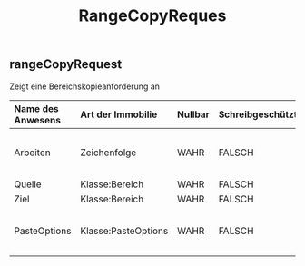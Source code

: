 ﻿---
title: RangeCopyReques
second_title: Aspose.Cells Cloud Documen
type: docs
url: /de/specification/model/rangecopyrequest/
description: "Aspose.Cells Cloud-Modellspezifikation: RangeCopyRequest. Bearbeiten Sie mühelos Excel und andere Tabellenkalkulationsdokumente mit Funktionen wie Öffnen, Generieren, Bearbeiten, Teilen, Zusammenführen, Vergleichen und Konvertieren"
weight: 50
---
## **rangeCopyRequest**

 Zeigt eine Bereichskopieanforderung an

| Name des Anwesens| Art der Immobilie| Nullbar| Schreibgeschützt| Standardwert| Beschreibung|
|:- |:- |:- |:- |:- |:- |
| Arbeiten| Zeichenfolge| WAHR| FALSCH|| copydata, copystyle, copyto, copyvalue.|
| Quelle| Klasse:Bereich| WAHR| FALSCH|| Quellbereich.|
| Ziel| Klasse:Bereich| WAHR| FALSCH|| Zielbereich.|
| PasteOptions| Klasse:PasteOptions| WAHR| FALSCH|| Stellt die speziellen Optionen zum Einfügen dar.|

